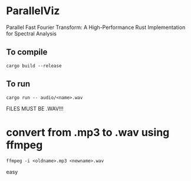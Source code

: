 # ParallelViz
Parallel Fast Fourier Transform: A High-Performance Rust Implementation for Spectral Analysis

## To compile
`cargo build --release`

## To run
`cargo run -- audio/<name>.wav`

FILES MUST BE .WAV!!! 

# convert from .mp3 to .wav using ffmpeg

`ffmpeg -i <oldname>.mp3 <newname>.wav`

easy